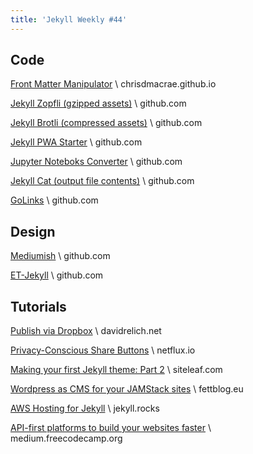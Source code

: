 ```yaml
---
title: 'Jekyll Weekly #44'
---
```


## Code

[Front Matter Manipulator](https://chrisdmacrae.github.io/front-matter-manipulator/) \\
chrisdmacrae.github.io

[Jekyll Zopfli (gzipped assets)](https://github.com/philnash/jekyll-zopfli) \\
github.com

[Jekyll Brotli (compressed assets)](https://github.com/philnash/jekyll-brotli) \\
github.com

[Jekyll PWA Starter](https://github.com/dumaurier/pwa_jekyll) \\
github.com

[Jupyter Noteboks Converter](https://github.com/trallard/nbjekyll) \\
github.com

[Jekyll Cat (output file contents)](https://github.com/joshdavenport/jekyll-cat) \\
github.com

[GoLinks](https://github.com/dpecos/golinks) \\
github.com

## Design

[Mediumish](https://github.com/wowthemesnet/mediumish-theme-jekyll) \\
github.com

[ET-Jekyll](https://github.com/bradleytaunt/ET-Jekyll) \\
github.com

## Tutorials

[Publish via Dropbox](https://www.davidrelich.net/2018/01/24/installing-jekyll-with-dropbox/) \\
davidrelich.net

[Privacy-Conscious Share Buttons](https://netflux.io/blog/2018/01/10/jekyll-stealthy-share/) \\
netflux.io

[Making your first Jekyll theme: Part 2](https://www.siteleaf.com/blog/making-your-first-jekyll-theme-part-2/) \\
siteleaf.com

[Wordpress as CMS for your JAMStack sites](https://fettblog.eu/wordpress-and-jamstack-sites/) \\
fettblog.eu

[AWS Hosting for Jekyll](https://jekyll.rocks) \\
jekyll.rocks

[API-first platforms to build your websites faster](https://medium.freecodecamp.org/how-to-use-api-first-platforms-to-build-your-websites-faster-e917e8318ee) \\
medium.freecodecamp.org
